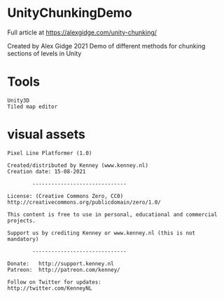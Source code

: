 # UnityChunkingDemo

Full article at https://alexgidge.com/unity-chunking/

Created by Alex Gidge 2021
Demo of different methods for chunking sections of levels in Unity

# Tools

    Unity3D
    Tiled map editor

# visual assets

	Pixel Line Platformer (1.0)

	Created/distributed by Kenney (www.kenney.nl)
	Creation date: 15-08-2021

			------------------------------

	License: (Creative Commons Zero, CC0)
	http://creativecommons.org/publicdomain/zero/1.0/

	This content is free to use in personal, educational and commercial projects.

	Support us by crediting Kenney or www.kenney.nl (this is not mandatory)

			------------------------------

	Donate:   http://support.kenney.nl
	Patreon:  http://patreon.com/kenney/

	Follow on Twitter for updates:
	http://twitter.com/KenneyNL